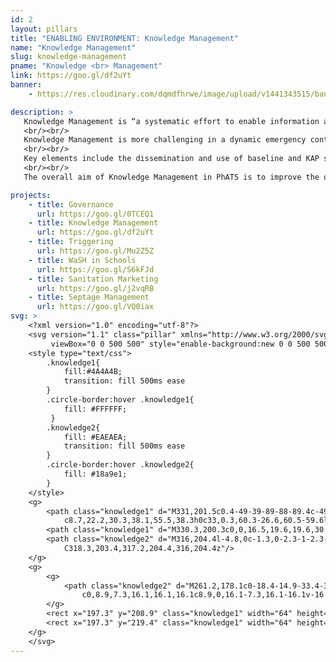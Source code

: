 ```yaml
---
id: 2
layout: pillars
title: "ENABLING ENVIRONMENT: Knowledge Management"
name: "Knowledge Management"
slug: knowledge-management
pname: "Knowledge <br> Management"
link: https://goo.gl/df2uYt
banner:
    - https://res.cloudinary.com/dqmdfhrwe/image/upload/v1441343515/banner/knowledge.jpg

description: >
   Knowledge Management is “a systematic effort to enable information and knowledge to grow, flow and create value. The discipline is about creating and managing the processes to get the right knowledge to the right people at the right time and help people to share and action on information in order to improve performance.”
   <br/><br/>
   Knowledge Management is more challenging in a dynamic emergency context, not least because many of the key stakeholders and much of the learning from the critical emergency phase depart after a few months. Therefore, it is critical that the early recovery and early development phases include explicit mechanisms and dedicated capacity for the capture, sharing and use of the lessons learned; as well as active systems to track the implementation of strategies and plans, to ensure that policies and standards evolve, and that progress and performance reports feed back into improved policy, programming and practice.
   <br/><br/>
   Key elements include the dissemination and use of baseline and KAP survey data in program design and targeting; mechanisms to encourage routine feedback and analysis of the third-party process monitoring data; and regular horizontal learning events that provide a platform for discussing, sharing and learning from the progress, performance and innovation of other WaSH partners and local stakeholders.
   <br/><br/>
   The overall aim of Knowledge Management in PhATS is to improve the quality of WaSH service delivery and influence policy to better address rural sanitation issues in the Philippines. We’ve begun building a catalog of KM pieces including best practices, technical notes, videos, manuals and more. Check it out below:

projects:
    - title: Governance
      url: https://goo.gl/0TCEQ1
    - title: Knowledge Management
      url: https://goo.gl/df2uYt
    - title: Triggering
      url: https://goo.gl/Mu2Z5Z
    - title: WaSH in Schools
      url: https://goo.gl/S6kFJd
    - title: Sanitation Marketing
      url: https://goo.gl/j2vqRB
    - title: Septage Management
      url: https://goo.gl/VQ0iax
svg: >
    <?xml version="1.0" encoding="utf-8"?>
    <svg version="1.1" class="pillar" xmlns="http://www.w3.org/2000/svg" xmlns:xlink="http://www.w3.org/1999/xlink" x="0px" y="0px"
    	 viewBox="0 0 500 500" style="enable-background:new 0 0 500 500;" xml:space="preserve">
    <style type="text/css">
    	.knowledge1{
    	    fill:#4A4A4B;
    	    transition: fill 500ms ease
    	}
    	.circle-border:hover .knowledge1{
            fill: #FFFFFF;
         }
    	.knowledge2{
    	    fill: #EAEAEA;
    	    transition: fill 500ms ease
        }
        .circle-border:hover .knowledge2{
            fill: #18a9e1;
        }
    </style>
    <g>
    	<path class="knowledge1" d="M331,201.5c0.4-49-39-89-88-89.4c-49-0.4-89,39-89.4,88c-0.3,39.2,24.9,72.7,60.2,84.7
    		c8.7,22.2,30.3,38.1,55.5,38.3h0c33,0.3,60.3-26.6,60.5-59.6l0.4-50.4C330.7,209.3,331,205.4,331,201.5z"/>
    	<path class="knowledge1" d="M330.3,200.3c0,0,16.5,19.6,19.6,30.6c3.1,11-37.1,5.8-37.1,5.8L330.3,200.3z"/>
    	<path class="knowledge2" d="M316,204.4l-4.8,0c-1.3,0-2.3-1-2.3-2.3l0.1-10.1c0-1.3,1-2.3,2.3-2.3l4.8,0c1.3,0,2.3,1,2.3,2.3l-0.1,10.1
    		C318.3,203.4,317.2,204.4,316,204.4z"/>
    </g>
    <g>
    	<g>
    		<path class="knowledge2" d="M261.2,178.1c0-18.4-14.9-33.4-33.4-33.4c-18.4,0-33.4,14.9-33.4,33.4c0,12.9,7.3,24.1,18,29.6v15.5
    			c0,8.9,7.3,16.1,16.1,16.1c8.9,0,16.1-7.3,16.1-16.1v-16.4C254.7,201,261.2,190.3,261.2,178.1z"/>
    	</g>
    	<rect x="197.3" y="208.9" class="knowledge1" width="64" height="5.9"/>
    	<rect x="197.3" y="219.4" class="knowledge1" width="64" height="4.9"/>
    </g>
    </svg>
---
```

